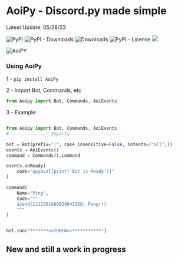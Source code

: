 # AoiPy - Discord.py made simple
Latest Update: 05/28/23

![PyPI](https://img.shields.io/pypi/v/aoipy)
![PyPI - Downloads](https://img.shields.io/pypi/dm/aoipy?color=green&label=downloads)
![Downloads](https://static.pepy.tech/personalized-badge/aoipy?period=total&units=international_system&left_color=grey&right_color=green&left_text=downloads)
![PyPI - License](https://img.shields.io/pypi/l/aoipy)
![](https://tokei.rs/b1/github/tomschimansky/aoipy)

![AoiPY](https://github.com/LilbabxJJ-1/Aoipy/blob/master/aoipy/AOIpy%20(1).png)
### Using AoiPy
1 - `pip install AoiPy`

2 - Import Bot, Commands, etc

```python
from Aoipy import Bot, Commands, AoiEvents
```

3 -  Example:

```python

from Aoipy import Bot, Commands, AoiEvents
# ---------------Imports--------------------

bot = Bot(prefix="!", case_insensitive=False, intents=("all",))
events = AoiEvents()
command = Commands().command

events.onReady(
    code="$pyeval[print('Bot is Ready')]"
)

command(
    Name="Ping",
    Code="""
    $send[1112301680839643156; Pong!!]
    """
)


bot.run("*******<<TOKEN>>***********")
```

## New and still a work in progress